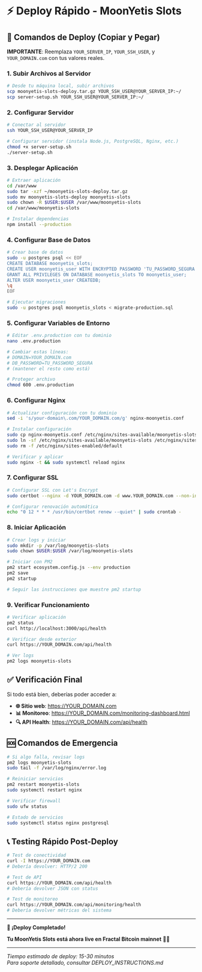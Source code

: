 # ⚡ Deploy Rápido - MoonYetis Slots

## 🚀 Comandos de Deploy (Copiar y Pegar)

**IMPORTANTE**: Reemplaza `YOUR_SERVER_IP`, `YOUR_SSH_USER`, y `YOUR_DOMAIN.com` con tus valores reales.

### 1. Subir Archivos al Servidor

```bash
# Desde tu máquina local, subir archivos
scp moonyetis-slots-deploy.tar.gz YOUR_SSH_USER@YOUR_SERVER_IP:~/
scp server-setup.sh YOUR_SSH_USER@YOUR_SERVER_IP:~/
```

### 2. Configurar Servidor

```bash
# Conectar al servidor
ssh YOUR_SSH_USER@YOUR_SERVER_IP

# Configurar servidor (instala Node.js, PostgreSQL, Nginx, etc.)
chmod +x server-setup.sh
./server-setup.sh
```

### 3. Desplegar Aplicación

```bash
# Extraer aplicación
cd /var/www
sudo tar -xzf ~/moonyetis-slots-deploy.tar.gz
sudo mv moonyetis-slots-deploy moonyetis-slots
sudo chown -R $USER:$USER /var/www/moonyetis-slots
cd /var/www/moonyetis-slots

# Instalar dependencias
npm install --production
```

### 4. Configurar Base de Datos

```bash
# Crear base de datos
sudo -u postgres psql << EOF
CREATE DATABASE moonyetis_slots;
CREATE USER moonyetis_user WITH ENCRYPTED PASSWORD 'TU_PASSWORD_SEGURA';
GRANT ALL PRIVILEGES ON DATABASE moonyetis_slots TO moonyetis_user;
ALTER USER moonyetis_user CREATEDB;
\q
EOF

# Ejecutar migraciones
sudo -u postgres psql moonyetis_slots < migrate-production.sql
```

### 5. Configurar Variables de Entorno

```bash
# Editar .env.production con tu dominio
nano .env.production

# Cambiar estas líneas:
# DOMAIN=YOUR_DOMAIN.com
# DB_PASSWORD=TU_PASSWORD_SEGURA
# (mantener el resto como está)

# Proteger archivo
chmod 600 .env.production
```

### 6. Configurar Nginx

```bash
# Actualizar configuración con tu dominio
sed -i 's/your-domain\.com/YOUR_DOMAIN.com/g' nginx-moonyetis.conf

# Instalar configuración
sudo cp nginx-moonyetis.conf /etc/nginx/sites-available/moonyetis-slots
sudo ln -sf /etc/nginx/sites-available/moonyetis-slots /etc/nginx/sites-enabled/
sudo rm -f /etc/nginx/sites-enabled/default

# Verificar y aplicar
sudo nginx -t && sudo systemctl reload nginx
```

### 7. Configurar SSL

```bash
# Configurar SSL con Let's Encrypt
sudo certbot --nginx -d YOUR_DOMAIN.com -d www.YOUR_DOMAIN.com --non-interactive --agree-tos --email admin@YOUR_DOMAIN.com

# Configurar renovación automática
echo "0 12 * * * /usr/bin/certbot renew --quiet" | sudo crontab -
```

### 8. Iniciar Aplicación

```bash
# Crear logs y iniciar
sudo mkdir -p /var/log/moonyetis-slots
sudo chown $USER:$USER /var/log/moonyetis-slots

# Iniciar con PM2
pm2 start ecosystem.config.js --env production
pm2 save
pm2 startup

# Seguir las instrucciones que muestre pm2 startup
```

### 9. Verificar Funcionamiento

```bash
# Verificar aplicación
pm2 status
curl http://localhost:3000/api/health

# Verificar desde exterior
curl https://YOUR_DOMAIN.com/api/health

# Ver logs
pm2 logs moonyetis-slots
```

## ✅ Verificación Final

Si todo está bien, deberías poder acceder a:

- **🌐 Sitio web**: https://YOUR_DOMAIN.com
- **📊 Monitoreo**: https://YOUR_DOMAIN.com/monitoring-dashboard.html
- **🔍 API Health**: https://YOUR_DOMAIN.com/api/health

## 🆘 Comandos de Emergencia

```bash
# Si algo falla, revisar logs
pm2 logs moonyetis-slots
sudo tail -f /var/log/nginx/error.log

# Reiniciar servicios
pm2 restart moonyetis-slots
sudo systemctl restart nginx

# Verificar firewall
sudo ufw status

# Estado de servicios
sudo systemctl status nginx postgresql
```

## 📞 Testing Rápido Post-Deploy

```bash
# Test de conectividad
curl -I https://YOUR_DOMAIN.com
# Debería devolver: HTTP/2 200

# Test de API
curl https://YOUR_DOMAIN.com/api/health
# Debería devolver JSON con status

# Test de monitoreo
curl https://YOUR_DOMAIN.com/api/monitoring/health
# Debería devolver métricas del sistema
```

---

**🎉 ¡Deploy Completado!**

**Tu MoonYetis Slots está ahora live en Fractal Bitcoin mainnet** 🎰✨

---

*Tiempo estimado de deploy: 15-30 minutos*  
*Para soporte detallado, consultar DEPLOY_INSTRUCTIONS.md*